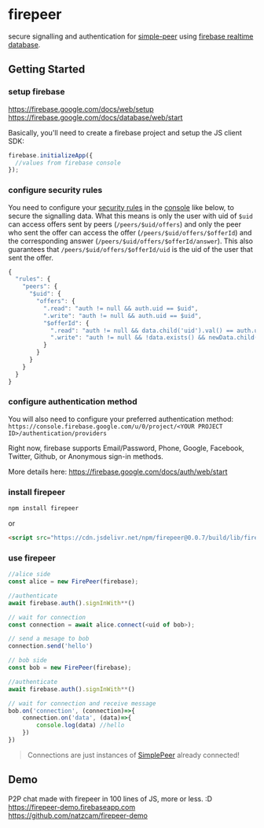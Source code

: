 # firepeer

secure signalling and authentication for [simple-peer](https://github.com/feross/simple-peer) using [firebase realtime database](https://firebase.google.com/docs/database/).

## Getting Started

### setup firebase

  https://firebase.google.com/docs/web/setup
  https://firebase.google.com/docs/database/web/start

Basically, you'll need to create a firebase project and setup the JS client SDK:

```javascript
firebase.initializeApp({
  //values from firebase console
});
```

### configure security rules

You need to configure your [security rules](https://firebase.google.com/docs/database/security) in the [console](https://console.firebase.google.com) like below, to secure the signalling data. What this means is only the user with uid of `$uid` can access offers sent by peers (`/peers/$uid/offers`) and only the peer who sent the offer can access the offer (`/peers/$uid/offers/$offerId`) and the corresponding answer (`/peers/$uid/offers/$offerId/answer`). This also guarantees that `/peers/$uid/offers/$offerId/uid` is the uid of the user that sent the offer.

```javascript
{
  "rules": {
    "peers": {
      "$uid": {
        "offers": {
          ".read": "auth != null && auth.uid == $uid",
          ".write": "auth != null && auth.uid == $uid",
          "$offerId": {
            ".read": "auth != null && data.child('uid').val() == auth.uid",
            ".write": "auth != null && !data.exists() && newData.child('uid').val() == auth.uid",
          }
        }
      }
    }
  }
}
```

### configure authentication method
You will also need to configure your preferred authentication method:
`https://console.firebase.google.com/u/0/project/<YOUR PROJECT ID>/authentication/providers`

Right now, firebase supports Email/Password, Phone, Google, Facebook, Twitter, Github, or Anonymous sign-in methods.

More details here:
https://firebase.google.com/docs/auth/web/start

### install firepeer

```sh
npm install firepeer
```

or

```html
<script src="https://cdn.jsdelivr.net/npm/firepeer@0.0.7/build/lib/firepeer.min.js"></script>
```

### use firepeer

```javascript
//alice side
const alice = new FirePeer(firebase);

//authenticate
await firebase.auth().signInWith**() 

// wait for connection
const connection = await alice.connect(<uid of bob>);

// send a mesage to bob
connection.send('hello')
```

```javascript
// bob side
const bob = new FirePeer(firebase);

//authenticate
await firebase.auth().signInWith**()

// wait for connection and receive message
bob.on('connection', (connection)=>{
    connection.on('data', (data)=>{
        console.log(data) //hello
    })
})
```

> Connections are just instances of [SimplePeer](https://github.com/feross/simple-peer#api) already connected!

## Demo

P2P chat made with firepeer in 100 lines of JS, more or less. :D
https://firepeer-demo.firebaseapp.com
https://github.com/natzcam/firepeer-demo

